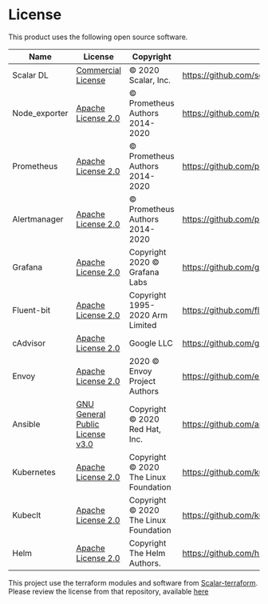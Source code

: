 # License

This product uses the following open source software.

|Name  |License  |Copyright|Link |
|---|---|---|---|
|Scalar DL|[Commercial License](https://scalar-labs.com/contact_us/) | © 2020 Scalar, Inc. | https://github.com/scalar-labs/scalardl |
|Node_exporter| [Apache License 2.0](APL-2.0.txt) | © Prometheus Authors 2014-2020 | https://github.com/prometheus/node_exporter/ |
|Prometheus| [Apache License 2.0](APL-2.0.txt) | © Prometheus Authors 2014-2020 | https://github.com/prometheus/prometheus |
|Alertmanager| [Apache License 2.0](APL-2.0.txt) | © Prometheus Authors 2014-2020 | https://github.com/prometheus/alertmanager |
|Grafana| [Apache License 2.0](APL-2.0.txt) | Copyright 2020 © Grafana Labs | https://github.com/grafana/grafana |
|Fluent-bit| [Apache License 2.0](APL-2.0.txt) | Copyright 1995-2020 Arm Limited | https://github.com/fluent/fluent-bit |
|cAdvisor| [Apache License 2.0](APL-2.0.txt) | Google LLC | https://github.com/google/cadvisor |
|Envoy| [Apache License 2.0](APL-2.0.txt) | 2020 © Envoy Project Authors | https://github.com/envoyproxy/envoy |
|Ansible| [GNU General Public License v3.0](https://github.com/ansible/ansible/blob/devel/COPYING) | Copyright © 2020 Red Hat, Inc. | https://github.com/ansible/ansible |
|Kubernetes| [Apache License 2.0](APL-2.0.txt) | Copyright © 2020 The Linux Foundation | https://github.com/kubernetes/kubernetes |
|Kubeclt| [Apache License 2.0](APL-2.0.txt) | Copyright © 2020 The Linux Foundation | https://github.com/kubernetes/kubectl |
|Helm| [Apache License 2.0](APL-2.0.txt) | Copyright The Helm Authors. | https://github.com/helm/helm |

This project use the terraform modules and software from [Scalar-terraform](https://github.com/scalar-labs/scalar-terraform). Please review the license from that repository, available [here](https://github.com/scalar-labs/scalar-terraform/tree/master/licenses)
